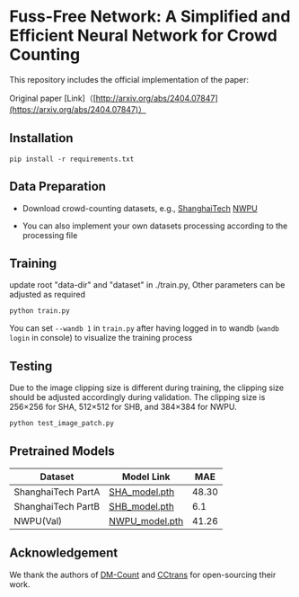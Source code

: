 # Fuss-Free Network: A Simplified and Efficient Neural Network for Crowd Counting

This repository includes the official implementation of the paper:

Original paper [Link]（[http://arxiv.org/abs/2404.07847](https://arxiv.org/abs/2404.07847)）

## Installation

```
pip install -r requirements.txt
```
## Data Preparation

- Download crowd-counting datasets, e.g., [ShanghaiTech](https://drive.google.com/file/d/1pSXVqS9NxIKs8W4-DAH38StWiWvBv1Zh/view?usp=drive_link)
                                          [NWPU](https://drive.google.com/file/d/1Mt9aEyejhsx3rCIaW2jepFQGacv5qFzw/view?usp=drive_link)

- You can also implement your own datasets processing according to the processing file

## Training
update root "data-dir" and "dataset" in ./train.py, Other parameters can be adjusted as required
```bash
python train.py
```
You can set ```--wandb 1``` in ```train.py``` after having logged in to wandb (```wandb login``` in console) to visualize the training process

## Testing
Due to the image clipping size is different during training, the clipping size should be adjusted accordingly during validation. The clipping size is 256×256 for SHA, 512×512 for SHB, and 384×384 for NWPU.
```bash
python test_image_patch.py
```


## Pretrained Models

| Dataset                  | Model Link  | MAE |
| ------------------------ | ----------- | --- |
| ShanghaiTech PartA       |  [SHA_model.pth](https://drive.google.com/file/d/1vQLWSIYTUXMJKMnVlKgiuYGbsVqPyN9W/view?usp=drive_link)   | 48.30 |
| ShanghaiTech PartB       |  [SHB_model.pth](https://drive.google.com/file/d/1LhRde7Ztpg1pn3C7DIfZj9tkP5FrHh1P/view?usp=drive_link)   |  6.1  |
| NWPU(Val)                |  [NWPU_model.pth](https://drive.google.com/file/d/1zCkfSvTV2Cx5boEZ3a6lgyQMCPeeNGmi/view?usp=drive_link)  | 41.26 |

## Acknowledgement

We thank the authors of [DM-Count](https://github.com/cvlab-stonybrook/DM-Count) and [CCtrans](https://github.com/wfs123456/CCTrans) for open-sourcing their work.
